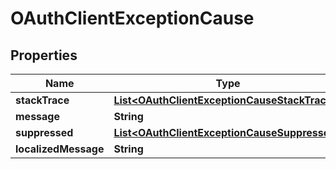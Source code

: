 # OAuthClientExceptionCause

## Properties
Name | Type | Description | Notes
------------ | ------------- | ------------- | -------------
**stackTrace** | [**List&lt;OAuthClientExceptionCauseStackTrace&gt;**](OAuthClientExceptionCauseStackTrace.md) |  |  [optional]
**message** | **String** |  |  [optional]
**suppressed** | [**List&lt;OAuthClientExceptionCauseSuppressed&gt;**](OAuthClientExceptionCauseSuppressed.md) |  |  [optional]
**localizedMessage** | **String** |  |  [optional]
